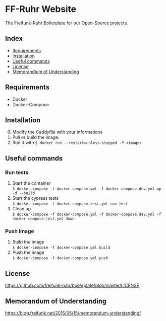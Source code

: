 # FF-Ruhr Website
The Freifunk-Ruhr Boilerplate for our Open-Source projects.

## Index
* [Requirements](#requirements)  
* [Installation](#installation)  
* [Useful commands](#useful_commands)  
* [License](#License)  
* [Memorandium of Understanding](#Memorandium_of_Understanding)  

## Requirements
* Docker  
* Docker-Compose  

## Installation
0. Modify the Caddyfile with your informations  
1. Pull or build the image.  
2. Run it with `$ docker run --restart=unless-stopped -P <image>`  

## Useful commands

### Run tests
1. Start the container  
`$ docker-compose -f docker-compose.yml -f docker-compose.dev.yml up -d --build`  
2. Start the cypress tests  
`$ docker-compose -f docker-compose.test.yml run test`  
3. Clean up  
`$ docker-compose -f docker-compose.yml -f docker-compose.dev.yml -f docker-compose.test.yml down`  

### Push image
1. Build the image  
`$ docker-compose -f docker-compose.yml build`  
2. Push the image  
`$ docker-compose -f docker-compose.yml push`  

## License
https://github.com/freifunk-ruhr/boilerplate/blob/master/LICENSE

## Memorandum of Understanding
https://blog.freifunk.net/2015/05/15/memorandum-understanding/

